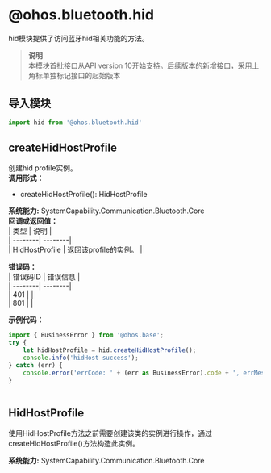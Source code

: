 # @ohos.bluetooth.hid    
hid模块提供了访问蓝牙hid相关功能的方法。  
> **说明**   
>本模块首批接口从API version 10开始支持。后续版本的新增接口，采用上角标单独标记接口的起始版本  
  
## 导入模块  
  
```js    
import hid from '@ohos.bluetooth.hid'    
```  
    
## createHidHostProfile    
创建hid profile实例。  
 **调用形式：**     
- createHidHostProfile(): HidHostProfile  
  
 **系统能力:**  SystemCapability.Communication.Bluetooth.Core    
 **回调或返回值：**     
| 类型 | 说明 |  
| --------| --------|  
| HidHostProfile | 返回该profile的实例。 |  
    
    
 **错误码：**     
| 错误码ID | 错误信息 |  
| --------| --------|  
| 401 |  |  
| 801 |  |  
    
 **示例代码：**   
```js    
import { BusinessError } from '@ohos.base';  
try {  
    let hidHostProfile = hid.createHidHostProfile();  
    console.info('hidHost success');  
} catch (err) {  
    console.error('errCode: ' + (err as BusinessError).code + ', errMessage: ' + (err as BusinessError).message);  
}  
    
```    
  
    
## HidHostProfile    
使用HidHostProfile方法之前需要创建该类的实例进行操作，通过createHidHostProfile()方法构造此实例。  
  
 **系统能力:**  SystemCapability.Communication.Bluetooth.Core  
